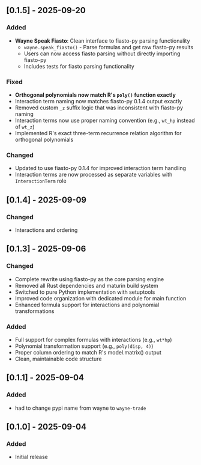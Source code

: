 ## [0.1.5] - 2025-09-20

### Added
- **Wayne Speak Fiasto**: Clean interface to fiasto-py parsing functionality
  - `wayne.speak_fiasto()` - Parse formulas and get raw fiasto-py results
  - Users can now access fiasto parsing without directly importing fiasto-py
  - Includes tests for fiasto parsing functionality
  

### Fixed
- **Orthogonal polynomials now match R's `poly()` function exactly**
- Interaction term naming now matches fiasto-py 0.1.4 output exactly
- Removed custom `_z` suffix logic that was inconsistent with fiasto-py naming
- Interaction terms now use proper naming convention (e.g., `wt_hp` instead of `wt_z`)
- Implemented R's exact three-term recurrence relation algorithm for orthogonal polynomials

### Changed
- Updated to use fiasto-py 0.1.4 for improved interaction term handling
- Interaction terms are now processed as separate variables with `InteractionTerm` role

## [0.1.4] - 2025-09-09

### Changed
- Interactions and ordering

## [0.1.3] - 2025-09-06

### Changed

- Complete rewrite using fiasto-py as the core parsing engine
- Removed all Rust dependencies and maturin build system
- Switched to pure Python implementation with setuptools
- Improved code organization with dedicated module for main function
- Enhanced formula support for interactions and polynomial transformations

### Added

- Full support for complex formulas with interactions (e.g., `wt*hp`)
- Polynomial transformation support (e.g., `poly(disp, 4)`)
- Proper column ordering to match R's model.matrix() output
- Clean, maintainable code structure

## [0.1.1] - 2025-09-04

### Added

- had to change pypi name from wayne to `wayne-trade`

## [0.1.0] - 2025-09-04

### Added

- Initial release